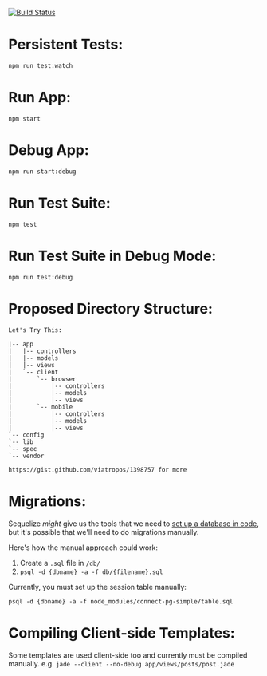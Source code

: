 [![Build Status](https://travis-ci.org/twinlabs/forum.svg?branch=master)](https://travis-ci.org/twinlabs/forum)

Persistent Tests:
=================
`npm run test:watch`

Run App:
========
`npm start`

Debug App:
==========
`npm run start:debug`

Run Test Suite:
===============
`npm test`

Run Test Suite in Debug Mode:
=============================
`npm run test:debug`

Proposed Directory Structure:
=============================

```
Let's Try This:

|-- app
|   |-- controllers
|   |-- models
|   |-- views
|   `-- client
|       `-- browser
|           |-- controllers
|           |-- models
|           |-- views
|       `-- mobile
|           |-- controllers
|           |-- models
|           |-- views
`-- config
`-- lib
`-- spec
`-- vendor

https://gist.github.com/viatropos/1398757 for more

```

Migrations:
===========

Sequelize _might_ give us the tools that we need to
[set up a database in code](http://sequelizejs.com/docs/1.7.8/models#database-synchronization),
but it's possible that we'll need to do migrations manually.

Here's how the manual approach could work:

1. Create a `.sql` file in `/db/`
2. `psql -d {dbname} -a -f db/{filename}.sql`

Currently, you must set up the session table manually:

`psql -d {dbname} -a -f node_modules/connect-pg-simple/table.sql`

Compiling Client-side Templates:
================================
Some templates are used client-side too and currently must be
compiled manually. e.g. `jade --client --no-debug app/views/posts/post.jade`
